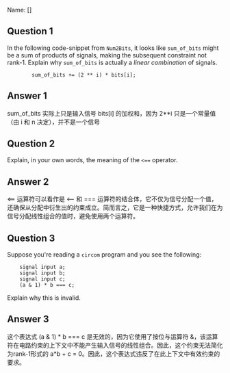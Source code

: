 Name: []

## Question 1

In the following code-snippet from `Num2Bits`, it looks like `sum_of_bits`
might be a sum of products of signals, making the subsequent constraint not
rank-1. Explain why `sum_of_bits` is actually a _linear combination_ of
signals.

```
        sum_of_bits += (2 ** i) * bits[i];
```

## Answer 1
sum_of_bits 实际上只是输入信号 bits[i] 的加权和，因为 2**i 只是一个常量值（由 i 和 n 决定），并不是一个信号

## Question 2

Explain, in your own words, the meaning of the `<==` operator.

## Answer 2
<== 运算符可以看作是 <-- 和 === 运算符的结合体，它不仅为信号分配一个值，还确保从分配中衍生出的约束成立。简而言之，它是一种快捷方式，允许我们在为信号分配线性组合的值时，避免使用两个运算符。

## Question 3

Suppose you're reading a `circom` program and you see the following:

```
    signal input a;
    signal input b;
    signal input c;
    (a & 1) * b === c;
```

Explain why this is invalid.

## Answer 3

这个表达式 (a & 1) * b === c 是无效的，因为它使用了按位与运算符 &，该运算符在电路约束的上下文中不能产生输入信号的线性组合。因此，这个约束无法简化为rank-1形式的 a*b + c = 0。因此，这个表达式违反了在此上下文中有效约束的要求。